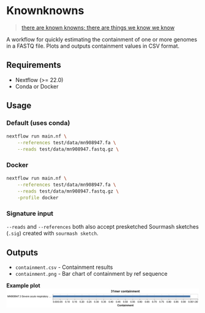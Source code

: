 # Knownknowns

> [there are known knowns; there are things we know we know](https://en.wikipedia.org/wiki/There_are_unknown_unknowns)

A workflow for quickly estimating the containment of one or more genomes in a FASTQ file. Plots and outputs containment values in CSV format.

## Requirements

- Nextflow (>= 22.0)
- Conda or Docker

## Usage

### Default (uses conda)

```bash
nextflow run main.nf \
    --references test/data/mn908947.fa \
    --reads test/data/mn908947.fastq.gz \
```

### Docker

```bash
nextflow run main.nf \
    --references test/data/mn908947.fa \
    --reads test/data/mn908947.fastq.gz \
    -profile docker
```

### Signature input

`--reads` and `--references` both also accept presketched Sourmash sketches (`.sig`) created with `sourmash sketch`.

## Outputs

- `containment.csv` - Containment results
- `containment.png` - Bar chart of containment by ref sequence

**Example plot**
![Example containment.png](containment.png "Example containment.png")
